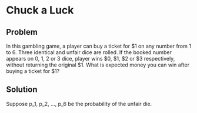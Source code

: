 # Chuck a Luck

## Problem

In this gambling game, a player can buy a ticket for \$1 on any number from 1 to 6. Three identical and unfair dice are rolled. If the booked number appears on 0, 1, 2 or 3 dice, player wins \$0, \$1, \$2 or \$3 respectively, without returning the original \$1. What is expected money you can win after buying a ticket for $1? 

## Solution

Suppose p_1, p_2, ..., p_6 be the probability of the unfair die. 
